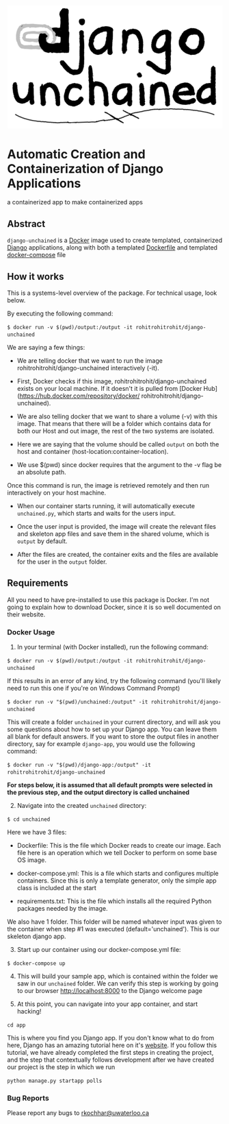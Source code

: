 ![alt text](https://github.com/RohitKochhar/django-unchained/blob/main/logo.png?raw=true)
# Automatic Creation and Containerization of Django Applications

a containerized app to make containerized apps

## Abstract

`django-unchained` is a [Docker](https://www.docker.com) image used to create templated, containerized [Django](https://www.djangoproject.com/) applications, along with both a templated [Dockerfile](https://docs.docker.com/engine/reference/builder/) and templated [docker-compose](https://docs.docker.com/compose/) file 

## How it works

This is a systems-level overview of the package. For technical usage, look below.

By executing the following command:

`$ docker run -v $(pwd)/output:/output -it rohitrohitrohit/django-unchained`

We are saying a few things:

- We are telling docker that we want to run the image rohitrohitrohit/django-unchained interactively (-it). 

- First, Docker checks if this image, rohitrohitrohit/django-unchained exists on your local machine. If it doesn't it is pulled from [Docker Hub](https://hub.docker.com/repository/docker/
        rohitrohitrohit/django-unchained).

- We are also telling docker that we want to share a volume (-v) with this image. That means that there will be a folder which contains data for both our Host and out image, the rest of the two systems are isolated.

- Here we are saying that the volume should be called `output` on both the host and container (host-location:container-location).

- We use $(pwd) since docker requires that the argument to the -v flag be an absolute path.

Once this command is run, the image is retrieved remotely and then run interactively on your host machine. 

- When our container starts running, it will automatically execute `unchained.py`, which starts and waits for the users input.

- Once the user input is provided, the image will create the relevant files and skeleton app files and save them in the shared volume, which is `output` by default.

- After the files are created, the container exits and the files are available for the user in the `output` folder.

## Requirements

All you need to have pre-installed to use this package is Docker. I'm not going to explain how to download Docker, since it is so well documented on their website.

### Docker Usage

1. In your terminal (with Docker installed), run the following command:

`$ docker run -v $(pwd)/output:/output -it rohitrohitrohit/django-unchained`

If this results in an error of any kind, try the following command (you'll likely need to run this one if you're on Windows Command Prompt)

`$ docker run -v "$(pwd)/unchained:/output" -it rohitrohitrohit/django-unchained`

This will create a folder `unchained` in your current directory, and will ask you some questions about how to set up your Django app. You can leave them all blank for default answers. If you want to store the output files in another directory, say for example `django-app`, you would use the following command:

`$ docker run -v "$(pwd)/django-app:/output" -it rohitrohitrohit/django-unchained`

**For steps below, it is assumed that all default prompts were selected in the previous step, and the output directory is called unchained**

2. Navigate into the created `unchained` directory:

`$ cd unchained`

Here we have 3 files:

- Dockerfile: This is the file which Docker reads to create our image. Each file here is an operation which we tell Docker to perform on some base OS image.

- docker-compose.yml: This is a file which starts and configures multiple containers. Since this is only a template generator, only the simple app class is included at the start

- requirements.txt: This is the file which installs all the required Python packages needed by the image.

We also have 1 folder. This folder will be named whatever input was given to the container when step #1 was executed (default='unchained'). This is our skeleton django app.

3. Start up our container using our docker-compose.yml file:

`$ docker-compose up`

4. This will build your sample app, which is contained within the folder we saw in our `unchained` folder. We can verify this step is working by going to our browser [http://localhost:8000](http://localhost:8000) to the Django welcome page

5. At this point, you can navigate into your app container, and start hacking!

`cd app`

This is where you find you Django app. If you don't know what to do from here, Django has an amazing tutorial here on it's [website](https://docs.djangoproject.com/en/3.1/intro/tutorial01/). If you follow this tutorial, we have already completed the first steps in creating the project, and the step that contextually follows development after we have created our project is the step in which we run

`python manage.py startapp polls`

### Bug Reports

Please report any bugs to rkochhar@uwaterloo.ca

